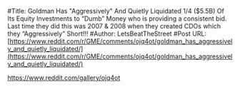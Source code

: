 #Title: Goldman Has "Aggressively" And Quietly Liquidated 1/4 ($5.5B) Of Its Equity Investments to “Dumb” Money who is providing a consistent bid. Last time they did this was 2007 & 2008 when they created CDOs which they “Aggressively” Short!!!
#Author: LetsBeatTheStreet
#Post URL: [https://www.reddit.com/r/GME/comments/ojq4ot/goldman_has_aggressively_and_quietly_liquidated/](https://www.reddit.com/r/GME/comments/ojq4ot/goldman_has_aggressively_and_quietly_liquidated/)


https://www.reddit.com/gallery/ojq4ot